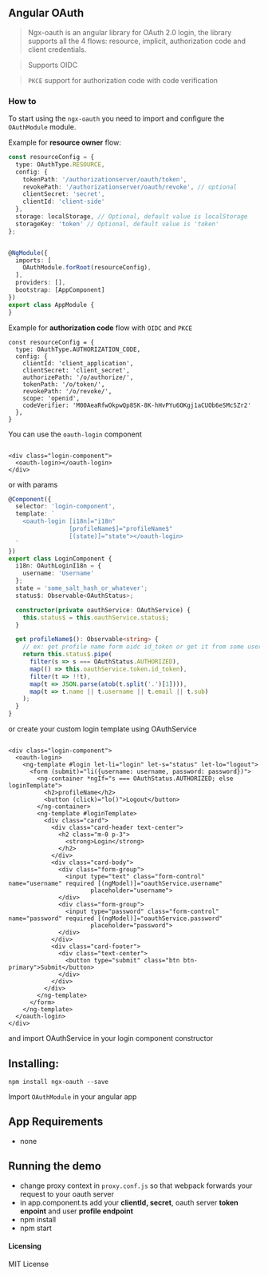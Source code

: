 ## Angular OAuth

> Ngx-oauth is an angular library for OAuth 2.0 login, the library supports all the 4 flows: resource, implicit, authorization code and client credentials.

> Supports OIDC

> `PKCE` support for authorization code with code verification

### How to

To start using the `ngx-oauth` you need to import and configure the `OAuthModule` module.

Example for **resource owner** flow:

```typescript
const resourceConfig = {
  type: OAuthType.RESOURCE,
  config: {
    tokenPath: '/authorizationserver/oauth/token',
    revokePath: '/authorizationserver/oauth/revoke', // optional
    clientSecret: 'secret',
    clientId: 'client-side'
  },
  storage: localStorage, // Optional, default value is localStorage
  storageKey: 'token' // Optional, default value is 'token'
};


@NgModule({
  imports: [
    OAuthModule.forRoot(resourceConfig),
  ],
  providers: [],
  bootstrap: [AppComponent]
})
export class AppModule {
}
``` 

Example for **authorization code** flow with `OIDC` and `PKCE`

```shell
const resourceConfig = {
  type: OAuthType.AUTHORIZATION_CODE,
  config: {
    clientId: 'client_application',
    clientSecret: 'client_secret',
    authorizePath: '/o/authorize/',
    tokenPath: '/o/token/',
    revokePath: '/o/revoke/',
    scope: 'openid',
    codeVerifier: 'M00AeaRfwOkpwQp8SK-8K-hHvPYu6OKgj1aCUOb6eSMcSZr2'
  },
}
```

You can use the `oauth-login` component

```angular2html

<div class="login-component">
  <oauth-login></oauth-login>
</div>  
```

or with params

```typescript
@Component({
  selector: 'login-component',
  template: `
    <oauth-login [i18n]="i18n"
                 [profileName$]="profileName$"
                 [(state)]="state"></oauth-login>
  `
})
export class LoginComponent {
  i18n: OAuthLoginI18n = {
    username: 'Username'
  };
  state = 'some_salt_hash_or_whatever';
  status$: Observable<OAuthStatus>;

  constructor(private oauthService: OAuthService) {
    this.status$ = this.oauthService.status$;
  }

  get profileName$(): Observable<string> {
    // ex: get profile name form oidc id_token or get it from some user service 
    return this.status$.pipe(
      filter(s => s === OAuthStatus.AUTHORIZED),
      map(() => this.oauthService.token.id_token),
      filter(t => !!t),
      map(t => JSON.parse(atob(t.split('.')[1]))),
      map(t => t.name || t.username || t.email || t.sub)
    );
  }
}
```

or create your custom login template using OAuthService

```angular2html

<div class="login-component">
  <oauth-login>
    <ng-template #login let-li="login" let-s="status" let-lo="logout">
      <form (submit)="li({username: username, password: password})">
        <ng-container *ngIf="s === OAuthStatus.AUTHORIZED; else loginTemplate">
          <h2>profileName</h2>
          <button (click)="lo()">Logout</button>
        </ng-container>
        <ng-template #loginTemplate>
          <div class="card">
            <div class="card-header text-center">
              <h2 class="m-0 p-3">
                <strong>Login</strong>
              </h2>
            </div>
            <div class="card-body">
              <div class="form-group">
                <input type="text" class="form-control" name="username" required [(ngModel)]="oauthService.username"
                       placeholder="username">
              </div>
              <div class="form-group">
                <input type="password" class="form-control" name="password" required [(ngModel)]="oauthService.password"
                       placeholder="password">
              </div>
            </div>
            <div class="card-footer">
              <div class="text-center">
                <button type="submit" class="btn btn-primary">Submit</button>
              </div>
            </div>
          </div>
        </ng-template>
      </form>
    </ng-template>
  </oauth-login>
</div>

```

and import OAuthService in your login component constructor

## Installing:

```
npm install ngx-oauth --save
```

Import ```OAuthModule``` in your angular app

## App Requirements

* none

## Running the demo

* change proxy context in ```proxy.conf.js``` so that webpack forwards your request to your oauth server
* in app.component.ts add your **clientId, secret**, oauth server **token enpoint** and user **profile endpoint**
* npm install
* npm start

#### Licensing

MIT License

